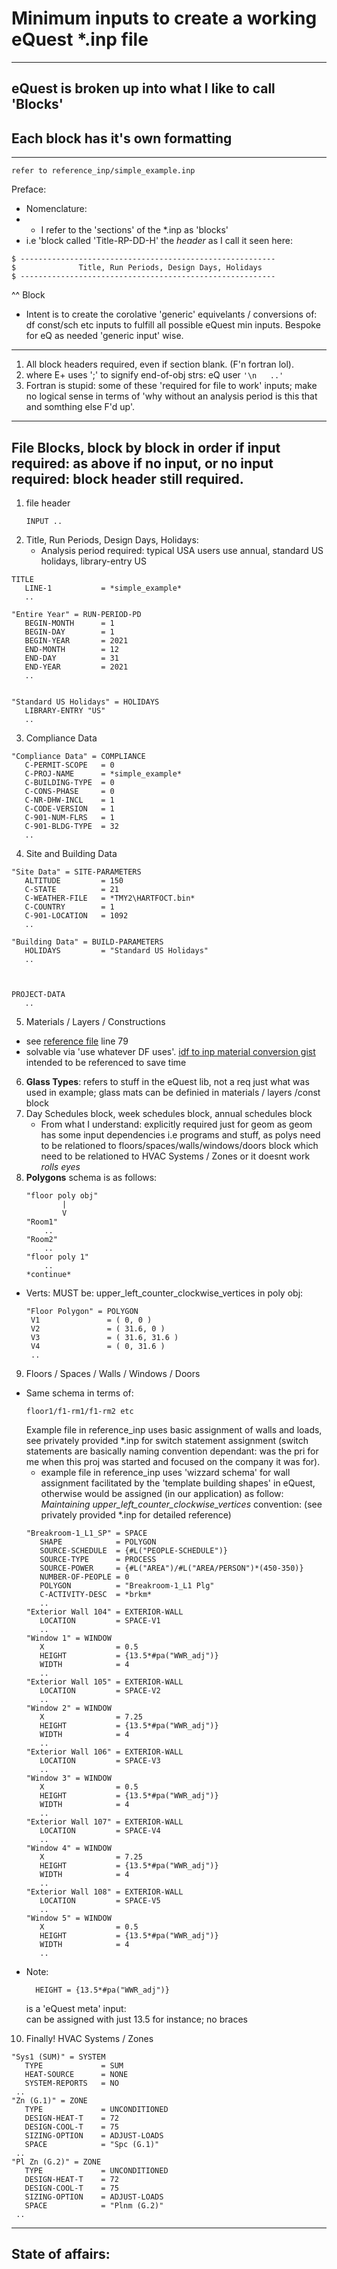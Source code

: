 # Minimum inputs to create a working eQuest *.inp file
***
## eQuest is broken up into what I like to call 'Blocks'
## Each block has it's own formatting
***
```
refer to reference_inp/simple_example.inp
```
Preface:<br>
- Nomenclature:
- -  I refer to the 'sections' of the *.inp as 'blocks'<br>
- i.e 'block called 'Title-RP-DD-H' the *header* as I call it seen here:<br>
```f#
$ ---------------------------------------------------------
$              Title, Run Periods, Design Days, Holidays
$ ---------------------------------------------------------
```
  ^^ Block<br>
-  Intent is to create the corolative 'generic' equivelants / conversions of: df const/sch etc inputs to fulfill all possible eQuest min inputs. Bespoke for eQ as needed 'generic input' wise.
***
1. All block headers required, even if section blank. (F'n fortran lol).
2. where E+ uses ';' to signify end-of-obj strs: eQ user ```'\n   ..'```
3. Fortran is stupid: some of these 'required for file to work' inputs; make no logical sense in terms of 'why without an analysis period is this that and somthing else F'd up'.
***
## File Blocks, block by block in order **if** input required: as above if no input, or no input required: block header still required.
1. file header 
   ```f#
   INPUT ..
   ```
2. Title, Run Periods, Design Days, Holidays:
   - Analysis period required: typical USA users use annual, standard US holidays, library-entry US
```f#
TITLE           
   LINE-1           = *simple_example*
   ..

"Entire Year" = RUN-PERIOD-PD
   BEGIN-MONTH      = 1
   BEGIN-DAY        = 1
   BEGIN-YEAR       = 2021
   END-MONTH        = 12
   END-DAY          = 31
   END-YEAR         = 2021
   ..


"Standard US Holidays" = HOLIDAYS        
   LIBRARY-ENTRY "US"
   ..
```
3. Compliance Data
```f#
"Compliance Data" = COMPLIANCE      
   C-PERMIT-SCOPE   = 0
   C-PROJ-NAME      = *simple_example*
   C-BUILDING-TYPE  = 0
   C-CONS-PHASE     = 0
   C-NR-DHW-INCL    = 1
   C-CODE-VERSION   = 1
   C-901-NUM-FLRS   = 1
   C-901-BLDG-TYPE  = 32
   ..
```
4. Site and Building Data
```f#
"Site Data" = SITE-PARAMETERS 
   ALTITUDE         = 150
   C-STATE          = 21
   C-WEATHER-FILE   = *TMY2\HARTFOCT.bin*
   C-COUNTRY        = 1
   C-901-LOCATION   = 1092
   ..

"Building Data" = BUILD-PARAMETERS
   HOLIDAYS         = "Standard US Holidays"
   ..



PROJECT-DATA    
   ..
```
5. Materials / Layers / Constructions
- see [reference file](/reference_inp/simple_example.inp) line 79 <br>
- solvable via 'use whatever DF uses'. [idf to inp material conversion gist](https://gist.github.com/alnjxn/2591426) intended to be referenced to save time<br>
6. **Glass Types**: refers to stuff in the eQuest lib, not a req just what was used in example; glass mats can be definied in materials / layers /const block
7. Day Schedules block, week schedules block, annual schedules block
   - From what I understand: explicitly required just for geom as geom has some input dependencies i.e programs and stuff, as polys need to be relationed to floors/spaces/walls/windows/doors block which need to be relationed to HVAC Systems / Zones or it doesnt work *rolls eyes*<br>
8. **Polygons** schema is as follows:<br>
    ```
    "floor poly obj"
            |
            V
    "Room1"
        ..
    "Room2"
        ..
    "floor poly 1"
        ..
    *continue*
    ```
- Verts: MUST be: upper_left_counter_clockwise_vertices in poly obj:
  ```f#
  "Floor Polygon" = POLYGON         
   V1               = ( 0, 0 )
   V2               = ( 31.6, 0 )
   V3               = ( 31.6, 31.6 )
   V4               = ( 0, 31.6 )
   ..
  ```
9. Floors / Spaces / Walls / Windows / Doors
- Same schema in terms of:<br>
  ```
  floor1/f1-rm1/f1-rm2 etc
  ```
  Example file in reference_inp uses basic assignment of walls and loads, see privately provided *.inp for switch statement assignment (switch statements are basically naming convention dependant: was the pri for me when this proj was started and focused on the company it was for).
  - example file in reference_inp uses 'wizzard schema' for wall assignment facilitated by the 'template building shapes' in eQuest, otherwise would be assigned (in our application) as follow:<br>
  *Maintaining upper_left_counter_clockwise_vertices* convention: (see privately provided *.inp for detailed reference)<br>
  ```f#
  "Breakroom-1_L1_SP" = SPACE           
     SHAPE            = POLYGON
     SOURCE-SCHEDULE  = {#L("PEOPLE-SCHEDULE")}
     SOURCE-TYPE      = PROCESS
     SOURCE-POWER     = {#L("AREA")/#L("AREA/PERSON")*(450-350)}
     NUMBER-OF-PEOPLE = 0
     POLYGON          = "Breakroom-1_L1 Plg"
     C-ACTIVITY-DESC  = *brkm*
     ..
  "Exterior Wall 104" = EXTERIOR-WALL   
     LOCATION         = SPACE-V1
     ..
  "Window 1" = WINDOW          
     X                = 0.5
     HEIGHT           = {13.5*#pa("WWR_adj")}
     WIDTH            = 4
     ..
  "Exterior Wall 105" = EXTERIOR-WALL   
     LOCATION         = SPACE-V2
     ..
  "Window 2" = WINDOW          
     X                = 7.25
     HEIGHT           = {13.5*#pa("WWR_adj")}
     WIDTH            = 4
     ..
  "Exterior Wall 106" = EXTERIOR-WALL   
     LOCATION         = SPACE-V3
     ..
  "Window 3" = WINDOW          
     X                = 0.5
     HEIGHT           = {13.5*#pa("WWR_adj")}
     WIDTH            = 4
     ..
  "Exterior Wall 107" = EXTERIOR-WALL   
     LOCATION         = SPACE-V4
     ..
  "Window 4" = WINDOW          
     X                = 7.25
     HEIGHT           = {13.5*#pa("WWR_adj")}
     WIDTH            = 4
     ..
  "Exterior Wall 108" = EXTERIOR-WALL   
     LOCATION         = SPACE-V5
     ..
  "Window 5" = WINDOW          
     X                = 0.5
     HEIGHT           = {13.5*#pa("WWR_adj")}
     WIDTH            = 4
     ..
  ```
- Note:  
  ```f#
    HEIGHT = {13.5*#pa("WWR_adj")}
  ```
  is a 'eQuest meta' input:<br>
  can be assigned with just 13.5 for instance; no braces
10. Finally! HVAC Systems / Zones<br>
  ```f#
  "Sys1 (SUM)" = SYSTEM          
     TYPE             = SUM
     HEAT-SOURCE      = NONE
     SYSTEM-REPORTS   = NO
   ..
  "Zn (G.1)" = ZONE            
     TYPE             = UNCONDITIONED
     DESIGN-HEAT-T    = 72
     DESIGN-COOL-T    = 75
     SIZING-OPTION    = ADJUST-LOADS
     SPACE            = "Spc (G.1)"
   ..
  "Pl Zn (G.2)" = ZONE            
     TYPE             = UNCONDITIONED
     DESIGN-HEAT-T    = 72
     DESIGN-COOL-T    = 75
     SIZING-OPTION    = ADJUST-LOADS
     SPACE            = "Plnm (G.2)"
   ..
  ```
***
## State of affairs:
